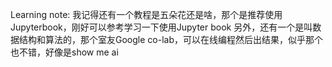 Learning note:
我记得还有一个教程是五朵花还是啥，那个是推荐使用Jupyterbook，刚好可以参考学习一下使用Jupyter book
另外，还有一个是叫数据结构和算法的，那个室友Google co-lab，可以在线编程然后出结果，似乎那个也不错，好像是show me ai
